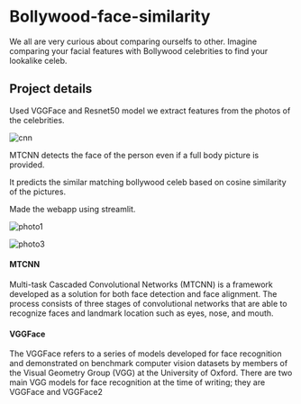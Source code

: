 # Bollywood-face-similarity

We all are very curious about comparing ourselfs to other. Imagine comparing your facial features with Bollywood celebrities
to find your lookalike celeb.

## Project details

Used VGGFace and Resnet50 model we extract features from the photos of the celebrities.

![cnn](https://user-images.githubusercontent.com/60546202/154656174-4e7bd05a-def2-4f6f-828a-d35f9db8341c.jpg)

MTCNN detects the face of the person even if a full body picture is provided.

It predicts the similar matching bollywood celeb based on cosine similarity of the pictures.

Made the webapp using streamlit.

![photo1](https://user-images.githubusercontent.com/60546202/154656203-751d3db7-dbed-4072-9261-dc39e57ac2bb.jpg)

![photo3](https://user-images.githubusercontent.com/60546202/154656274-b3f3926e-3d7a-4930-b86a-8ab172196845.jpg)


#### MTCNN 
Multi-task Cascaded Convolutional Networks (MTCNN) is a framework developed as a solution for both face detection and face alignment. The process consists of three stages of convolutional networks that are able to recognize faces and landmark location such as eyes, nose, and mouth.

#### VGGFace

The VGGFace refers to a series of models developed for face recognition and demonstrated on benchmark computer vision datasets by members of the Visual Geometry Group (VGG) at the University of Oxford. There are two main VGG models for face recognition at the time of writing; they are VGGFace and VGGFace2



